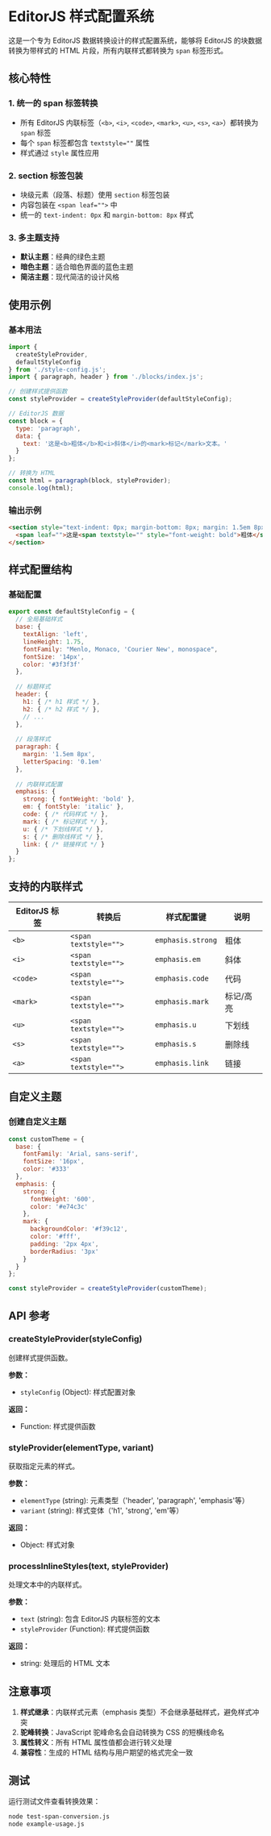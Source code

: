 # EditorJS 样式配置系统

这是一个专为 EditorJS 数据转换设计的样式配置系统，能够将 EditorJS 的块数据转换为带样式的 HTML 片段，所有内联样式都转换为 `span` 标签形式。

## 核心特性

### 1. 统一的 span 标签转换
- 所有 EditorJS 内联标签（`<b>`, `<i>`, `<code>`, `<mark>`, `<u>`, `<s>`, `<a>`）都转换为 `span` 标签
- 每个 `span` 标签都包含 `textstyle=""` 属性
- 样式通过 `style` 属性应用

### 2. section 标签包装
- 块级元素（段落、标题）使用 `section` 标签包装
- 内容包装在 `<span leaf="">` 中
- 统一的 `text-indent: 0px` 和 `margin-bottom: 8px` 样式

### 3. 多主题支持
- **默认主题**：经典的绿色主题
- **暗色主题**：适合暗色界面的蓝色主题
- **简洁主题**：现代简洁的设计风格

## 使用示例

### 基本用法

```javascript
import { 
  createStyleProvider, 
  defaultStyleConfig 
} from './style-config.js';
import { paragraph, header } from './blocks/index.js';

// 创建样式提供函数
const styleProvider = createStyleProvider(defaultStyleConfig);

// EditorJS 数据
const block = {
  type: 'paragraph',
  data: {
    text: '这是<b>粗体</b>和<i>斜体</i>的<mark>标记</mark>文本。'
  }
};

// 转换为 HTML
const html = paragraph(block, styleProvider);
console.log(html);
```

### 输出示例

```html
<section style="text-indent: 0px; margin-bottom: 8px; margin: 1.5em 8px; letter-spacing: 0.1em;">
  <span leaf="">这是<span textstyle="" style="font-weight: bold">粗体</span>和<span textstyle="" style="font-style: italic">斜体</span>的<span textstyle="" style="background-color: #ff6827; color: #ffffff; padding: 1px 2px; border-radius: 2px">标记</span>文本。</span>
</section>
```

## 样式配置结构

### 基础配置

```javascript
export const defaultStyleConfig = {
  // 全局基础样式
  base: {
    textAlign: 'left',
    lineHeight: 1.75,
    fontFamily: "Menlo, Monaco, 'Courier New', monospace",
    fontSize: '14px',
    color: '#3f3f3f'
  },
  
  // 标题样式
  header: {
    h1: { /* h1 样式 */ },
    h2: { /* h2 样式 */ },
    // ...
  },
  
  // 段落样式
  paragraph: {
    margin: '1.5em 8px',
    letterSpacing: '0.1em'
  },
  
  // 内联样式配置
  emphasis: {
    strong: { fontWeight: 'bold' },
    em: { fontStyle: 'italic' },
    code: { /* 代码样式 */ },
    mark: { /* 标记样式 */ },
    u: { /* 下划线样式 */ },
    s: { /* 删除线样式 */ },
    link: { /* 链接样式 */ }
  }
};
```

## 支持的内联样式

| EditorJS 标签 | 转换后 | 样式配置键 | 说明 |
|---------------|--------|------------|------|
| `<b>` | `<span textstyle="">` | `emphasis.strong` | 粗体 |
| `<i>` | `<span textstyle="">` | `emphasis.em` | 斜体 |
| `<code>` | `<span textstyle="">` | `emphasis.code` | 代码 |
| `<mark>` | `<span textstyle="">` | `emphasis.mark` | 标记/高亮 |
| `<u>` | `<span textstyle="">` | `emphasis.u` | 下划线 |
| `<s>` | `<span textstyle="">` | `emphasis.s` | 删除线 |
| `<a>` | `<span textstyle="">` | `emphasis.link` | 链接 |

## 自定义主题

### 创建自定义主题

```javascript
const customTheme = {
  base: {
    fontFamily: 'Arial, sans-serif',
    fontSize: '16px',
    color: '#333'
  },
  emphasis: {
    strong: {
      fontWeight: '600',
      color: '#e74c3c'
    },
    mark: {
      backgroundColor: '#f39c12',
      color: '#fff',
      padding: '2px 4px',
      borderRadius: '3px'
    }
  }
};

const styleProvider = createStyleProvider(customTheme);
```

## API 参考

### createStyleProvider(styleConfig)

创建样式提供函数。

**参数：**
- `styleConfig` (Object): 样式配置对象

**返回：**
- Function: 样式提供函数

### styleProvider(elementType, variant)

获取指定元素的样式。

**参数：**
- `elementType` (string): 元素类型（'header', 'paragraph', 'emphasis'等）
- `variant` (string): 样式变体（'h1', 'strong', 'em'等）

**返回：**
- Object: 样式对象

### processInlineStyles(text, styleProvider)

处理文本中的内联样式。

**参数：**
- `text` (string): 包含 EditorJS 内联标签的文本
- `styleProvider` (Function): 样式提供函数

**返回：**
- string: 处理后的 HTML 文本

## 注意事项

1. **样式继承**：内联样式元素（emphasis 类型）不会继承基础样式，避免样式冲突
2. **驼峰转换**：JavaScript 驼峰命名会自动转换为 CSS 的短横线命名
3. **属性转义**：所有 HTML 属性值都会进行转义处理
4. **兼容性**：生成的 HTML 结构与用户期望的格式完全一致

## 测试

运行测试文件查看转换效果：

```bash
node test-span-conversion.js
node example-usage.js
```